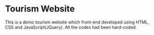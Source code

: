 # Tourism Website
This is a demo tourism website which front-end developed using HTML, CSS and JavaScript(JQuery). All the codes had been hard-coded.
